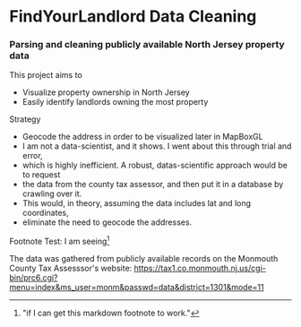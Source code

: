 # FindYourLandlord Data Cleaning
### Parsing and cleaning publicly available North Jersey property data
This project aims to
* Visualize property ownership in North Jersey
* Easily identify landlords owning the most property

Strategy
* Geocode the address in order to be visualized later in MapBoxGL
* I am not a data-scientist, and it shows. I went about this through trial and error,
* which is highly inefficient. A robust, datas-scientific approach would be to request
* the data from the county tax assessor, and then put it in a database by crawling over it.
* This would, in theory, assuming the data includes lat and long coordinates,
* eliminate the need to geocode the addresses.

Footnote Test:
I am seeing[^1]

[^1]: "if I can get this markdown footnote to work."

The data was gathered from publicly available records on the Monmouth County Tax Assesssor's website:
https://tax1.co.monmouth.nj.us/cgi-bin/prc6.cgi?menu=index&ms_user=monm&passwd=data&district=1301&mode=11